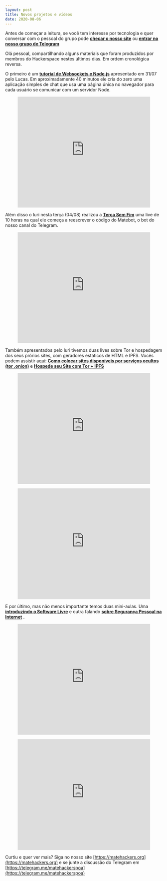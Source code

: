 ```yaml
---
layout: post
title: Novos projetos e vídeos
date: 2020-08-06
---
```


<!-- wp:paragraph -->

Antes de começar a leitura, se você tem interesse por tecnologia e quer conversar com o pessoal do grupo pode **[checar o nosso site](https://matehackers.org)** ou **[entrar no nosso grupo de Telegram](https://telegram.me/matehackerspoa)**

<!-- /wp:paragraph -->

<!-- wp:paragraph -->

Olá pessoal, compartilhando alguns materiais que foram produzidos por membros do Hackerspace nestes últimos dias. Em ordem cronológica reversa.

<!-- /wp:paragraph -->

<!-- wp:paragraph -->

O primeiro é um [**tutorial de Websockets e Node.js**](https://www.youtube.com/watch?v=3WGE29Ym0IQ) apresentado em 31/07 pelo Lucas. Em aproximadamente 40 minutos ele cria do zero uma aplicação simples de chat que usa uma página única no navegador para cada usuário se comunicar com um servidor Node.

<!-- /wp:paragraph -->

<!-- wp:core-embed/youtube {"url":"https://www.youtube.com/watch?v=3WGE29Ym0IQ","type":"video","providerNameSlug":"youtube","className":"wp-embed-aspect-16-9 wp-has-aspect-ratio"} -->
<figure class="wp-block-embed-youtube wp-block-embed is-type-video is-provider-youtube wp-embed-aspect-16-9 wp-has-aspect-ratio"><div class="wp-block-embed__wrapper">
<iframe class='youtube-player youtuber' type='text/html' width='425' height='355' src='http://www.youtube.com/embed/3WGE29Ym0IQ' webkitAllowFullScreen mozallowfullscreen allowFullScreen frameborder='0'></iframe>
</div></figure>
<!-- /wp:core-embed/youtube -->

<!-- wp:paragraph -->

Além disso o Iuri nesta terça (04/08) realizou a [**Terça Sem Fim**](https://www.youtube.com/watch?v=HqoVkgBr8kk) uma live de 10 horas na qual ele começa a reescrever o código do Matebot, o bot do nosso canal do Telegram.

<!-- /wp:paragraph -->

<!-- wp:core-embed/youtube {"url":"https://youtu.be/HqoVkgBr8kk","type":"video","providerNameSlug":"youtube","className":"wp-embed-aspect-16-9 wp-has-aspect-ratio"} -->
<figure class="wp-block-embed-youtube wp-block-embed is-type-video is-provider-youtube wp-embed-aspect-16-9 wp-has-aspect-ratio"><div class="wp-block-embed__wrapper">
<iframe class='youtube-player youtuber' type='text/html' width='425' height='355' src='http://www.youtube.com/embed/HqoVkgBr8kk' webkitAllowFullScreen mozallowfullscreen allowFullScreen frameborder='0'></iframe>
</div></figure>
<!-- /wp:core-embed/youtube -->

<!-- wp:paragraph -->

Também apresentados pelo Iuri tivemos duas lives sobre Tor e hospedagem dos seus prórios sites, com geradores estáticos de HTML e IPFS. Vocês podem assistir aqui: [**Como colocar sites disponíveis por serviços ocultos (tor .onion)**](https://www.youtube.com/watch?v=EX2Kewb94UQ)  e [**Hospede seu Site com Tor + IPFS**](https://www.youtube.com/watch?v=T9XPImqg6IU)

<!-- /wp:paragraph -->

<!-- wp:core-embed/youtube {"url":"https://www.youtube.com/watch?v=EX2Kewb94UQ","type":"video","providerNameSlug":"youtube","className":"wp-embed-aspect-16-9 wp-has-aspect-ratio"} -->
<figure class="wp-block-embed-youtube wp-block-embed is-type-video is-provider-youtube wp-embed-aspect-16-9 wp-has-aspect-ratio"><div class="wp-block-embed__wrapper">
<iframe class='youtube-player youtuber' type='text/html' width='425' height='355' src='http://www.youtube.com/embed/EX2Kewb94UQ' webkitAllowFullScreen mozallowfullscreen allowFullScreen frameborder='0'></iframe>
</div></figure>
<!-- /wp:core-embed/youtube -->

<!-- wp:core-embed/youtube {"url":"https://www.youtube.com/watch?v=T9XPImqg6IU","type":"video","providerNameSlug":"youtube","className":"wp-embed-aspect-16-9 wp-has-aspect-ratio"} -->
<figure class="wp-block-embed-youtube wp-block-embed is-type-video is-provider-youtube wp-embed-aspect-16-9 wp-has-aspect-ratio"><div class="wp-block-embed__wrapper">
<iframe class='youtube-player youtuber' type='text/html' width='425' height='355' src='http://www.youtube.com/embed/T9XPImqg6IU' webkitAllowFullScreen mozallowfullscreen allowFullScreen frameborder='0'></iframe>
</div></figure>
<!-- /wp:core-embed/youtube -->

<!-- wp:paragraph -->

 E por último, mas não menos importante temos duas mini-aulas. Uma [**introduzindo o Software Livre**](https://youtu.be/yTw8qQDoQbg) e outra falando **[sobre Segurança Pessoal na Internet](https://youtu.be/4fY4eVlCPrk)** .

<!-- /wp:paragraph -->

<!-- wp:core-embed/youtube {"url":"https://youtu.be/yTw8qQDoQbg","type":"video","providerNameSlug":"youtube","className":"wp-embed-aspect-16-9 wp-has-aspect-ratio"} -->
<figure class="wp-block-embed-youtube wp-block-embed is-type-video is-provider-youtube wp-embed-aspect-16-9 wp-has-aspect-ratio"><div class="wp-block-embed__wrapper">
<iframe class='youtube-player youtuber' type='text/html' width='425' height='355' src='http://www.youtube.com/embed/yTw8qQDoQbg' webkitAllowFullScreen mozallowfullscreen allowFullScreen frameborder='0'></iframe>
</div></figure>
<!-- /wp:core-embed/youtube -->

<!-- wp:core-embed/youtube {"url":"https://youtu.be/4fY4eVlCPrk","type":"video","providerNameSlug":"youtube","className":"wp-embed-aspect-16-9 wp-has-aspect-ratio"} -->
<figure class="wp-block-embed-youtube wp-block-embed is-type-video is-provider-youtube wp-embed-aspect-16-9 wp-has-aspect-ratio"><div class="wp-block-embed__wrapper">
<iframe class='youtube-player youtuber' type='text/html' width='425' height='355' src='http://www.youtube.com/embed/4fY4eVlCPrk' webkitAllowFullScreen mozallowfullscreen allowFullScreen frameborder='0'></iframe>
</div></figure>
<!-- /wp:core-embed/youtube -->

<!-- wp:paragraph -->

Curtiu e quer ver mais? Siga no nosso site [https://matehackers.org](https://matehackers.org) e se junte a discussão do Telegram em [https://telegram.me/matehackerspoa](https://telegram.me/matehackerspoa)

<!-- /wp:paragraph -->